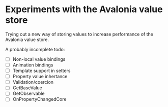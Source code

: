 Experiments with the Avalonia value store
=========================================

Trying out a new way of storing values to increase performance of the Avalonia value store.

A probably incomplete todo:

- [ ] Non-local value bindings
- [ ] Animation bindings
- [ ] Template support in setters
- [ ] Property value inhertance
- [ ] Validation/coercion
- [ ] GetBaseValue
- [ ] GetObservable
- [ ] OnPropertyChangedCore
